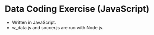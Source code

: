 # Data Coding Exercise (JavaScript)

* Written in JavaScript. 
* w_data.js and soccer.js are run with Node.js.